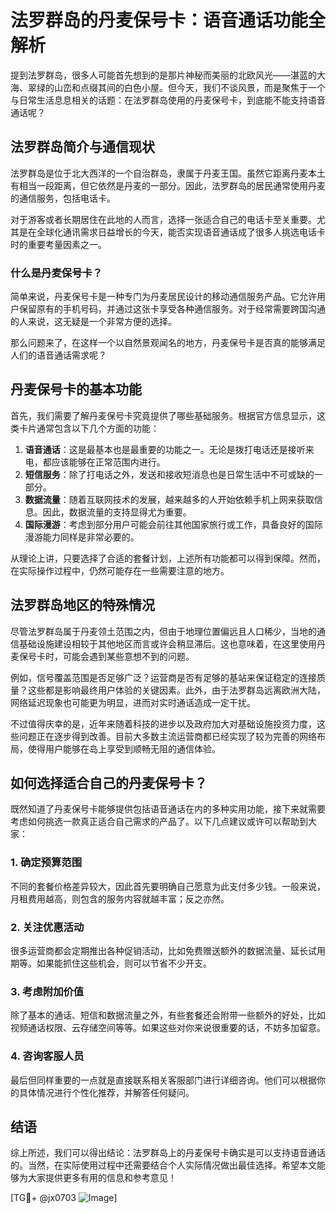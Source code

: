 # 法罗群岛的丹麦保号卡：语音通话功能全解析

提到法罗群岛，很多人可能首先想到的是那片神秘而美丽的北欧风光——湛蓝的大海、翠绿的山峦和点缀其间的白色小屋。但今天，我们不谈风景，而是聚焦于一个与日常生活息息相关的话题：在法罗群岛使用的丹麦保号卡，到底能不能支持语音通话呢？

## 法罗群岛简介与通信现状

法罗群岛是位于北大西洋的一个自治群岛，隶属于丹麦王国。虽然它距离丹麦本土有相当一段距离，但它依然是丹麦的一部分。因此，法罗群岛的居民通常使用丹麦的通信服务，包括电话卡。

对于游客或者长期居住在此地的人而言，选择一张适合自己的电话卡至关重要。尤其是在全球化通讯需求日益增长的今天，能否实现语音通话成了很多人挑选电话卡时的重要考量因素之一。

### 什么是丹麦保号卡？

简单来说，丹麦保号卡是一种专门为丹麦居民设计的移动通信服务产品。它允许用户保留原有的手机号码，并通过这张卡享受各种通信服务。对于经常需要跨国沟通的人来说，这无疑是一个非常方便的选择。

那么问题来了，在这样一个以自然景观闻名的地方，丹麦保号卡是否真的能够满足人们的语音通话需求呢？

## 丹麦保号卡的基本功能

首先，我们需要了解丹麦保号卡究竟提供了哪些基础服务。根据官方信息显示，这类卡片通常包含以下几个方面的功能：

1. **语音通话**：这是最基本也是最重要的功能之一。无论是拨打电话还是接听来电，都应该能够在正常范围内进行。
2. **短信服务**：除了打电话之外，发送和接收短消息也是日常生活中不可或缺的一部分。
3. **数据流量**：随着互联网技术的发展，越来越多的人开始依赖手机上网来获取信息。因此，数据流量的支持显得尤为重要。
4. **国际漫游**：考虑到部分用户可能会前往其他国家旅行或工作，具备良好的国际漫游能力同样是非常必要的。

从理论上讲，只要选择了合适的套餐计划，上述所有功能都可以得到保障。然而，在实际操作过程中，仍然可能存在一些需要注意的地方。

## 法罗群岛地区的特殊情况

尽管法罗群岛属于丹麦领土范围之内，但由于地理位置偏远且人口稀少，当地的通信基础设施建设相较于其他地区而言或许会稍显滞后。这也意味着，在这里使用丹麦保号卡时，可能会遇到某些意想不到的问题。

例如，信号覆盖范围是否足够广泛？运营商是否有足够的基站来保证稳定的连接质量？这些都是影响最终用户体验的关键因素。此外，由于法罗群岛远离欧洲大陆，网络延迟现象也可能更为明显，进而对实时通话造成一定干扰。

不过值得庆幸的是，近年来随着科技的进步以及政府加大对基础设施投资力度，这些问题正在逐步得到改善。目前大多数主流运营商都已经实现了较为完善的网络布局，使得用户能够在岛上享受到顺畅无阻的通信体验。

## 如何选择适合自己的丹麦保号卡？

既然知道了丹麦保号卡能够提供包括语音通话在内的多种实用功能，接下来就需要考虑如何挑选一款真正适合自己需求的产品了。以下几点建议或许可以帮助到大家：

### 1. 确定预算范围
不同的套餐价格差异较大，因此首先要明确自己愿意为此支付多少钱。一般来说，月租费用越高，则包含的服务内容就越丰富；反之亦然。

### 2. 关注优惠活动
很多运营商都会定期推出各种促销活动，比如免费赠送额外的数据流量、延长试用期等。如果能抓住这些机会，则可以节省不少开支。

### 3. 考虑附加价值
除了基本的通话、短信和数据流量之外，有些套餐还会附带一些额外的好处，比如视频通话权限、云存储空间等等。如果这些对你来说很重要的话，不妨多加留意。

### 4. 咨询客服人员
最后但同样重要的一点就是直接联系相关客服部门进行详细咨询。他们可以根据你的具体情况进行个性化推荐，并解答任何疑问。

## 结语

综上所述，我们可以得出结论：法罗群岛上的丹麦保号卡确实是可以支持语音通话的。当然，在实际使用过程中还需要结合个人实际情况做出最佳选择。希望本文能够为大家提供更多有用的信息和参考意见！

[TG💪+ @jx0703 ![Image](https://github.com/user-attachments/assets/dbca1d08-cadb-493c-b0ec-ad6f7a83f270)]